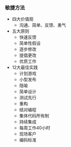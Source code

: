 ### 敏捷方法
  + 四大价值观
    + 沟通、简单、反馈、勇气
  + 五大原则
    + 快速反馈
    + 简单性假设
    + 逐步修改
    + 提倡更改
    + 优质工作
  + 12大最佳实践
    + 计划游戏
    + 小型发布
    + 隐喻
    + 简单设计
    + 测试先行
    + 重构
    + 结对编程
    + 集体代码所有制
    + 持续集成
    + 每周工作40小时
    + 现场客户
    + 编码标准
